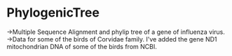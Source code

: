 # PhylogenicTree
->Multiple Sequence Alignment and phylip tree of a gene of influenza virus.
->Data for some of the birds of Corvidae family.
I've added the gene ND1 mitochondrian DNA of some of the birds from NCBI.
